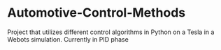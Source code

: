 # Automotive-Control-Methods
Project that utilizes different control algorithms in Python on a Tesla in a Webots simulation. Currently in PID phase
